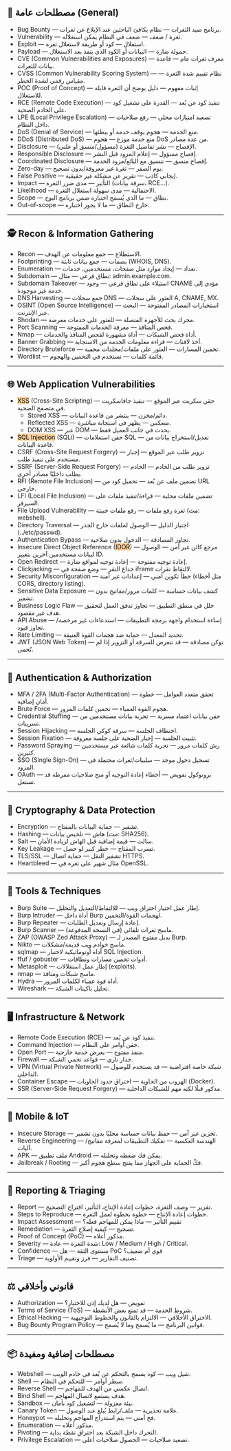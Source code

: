 
## 🔑 مصطلحات عامة (General)
- Bug Bounty — برنامج صيد الثغرات — نظام يكافئ الباحثين عند الإبلاغ عن ثغرات.
- Vulnerability — ثغرة / ضعف — ضعف في النظام يمكن استغلاله.
- Exploit — استغلال — كود أو طريقة لاستغلال ثغرة.
- Payload — حمولة ضارة — البيانات أو الكود الذي ينفذ بعد الاستغلال.
- CVE (Common Vulnerabilities and Exposures) — معرف ثغرات عام — قاعدة بيانات للثغرات.
- CVSS (Common Vulnerability Scoring System) — نظام تقييم شدة الثغرة — مقياس رقمي لشدة الخطر.
- POC (Proof of Concept) — إثبات مفهوم — دليل يوضح أن الثغرة قابلة للاستغلال.
- RCE (Remote Code Execution) — تنفيذ كود عن بُعد — القدرة على تشغيل كود على الخادم الضحية.
- LPE (Local Privilege Escalation) — تصعيد امتيازات محلي — رفع صلاحيات داخل النظام.
- DoS (Denial of Service) — منع الخدمة — هجوم يوقف خدمة أو يبطئها.
- DDoS (Distributed DoS) — منع خدمة موزع — هجوم DoS من عدة مصادر.
- Disclosure — الإفصاح — نشر تفاصيل الثغرة (مسؤول/منسق أو علني).
- Responsible Disclosure — إفصاح مسؤول — إعلام المزود قبل النشر.
- Coordinated Disclosure — إفصاح منسق — تنسيق مع البائع/مزود الخدمة.
- Zero-day — يوم الصفر — ثغرة غير معروفة/بدون تصحيح.
- False Positive — إيجابي كاذب — تقرير عن مشكلة غير حقيقية.
- Impact — التأثير — مدى ضرر الثغرة (سرقة بيانات، RCE...).
- Likelihood — الاحتمالية — مدى سهولة استغلال الثغرة.
- Scope — نطاق — ما الذي يُسمح اختباره ضمن برنامج البوج.
- Out-of-scope — خارج النطاق — ما لا يجوز اختباره.

---

## 🕵️ Recon & Information Gathering
- Recon — الاستطلاع — جمع معلومات عن الهدف.
- Footprinting — بصمات — جمع بيانات ثابتة (WHOIS, DNS).
- Enumeration — تعداد — إيجاد موارد مثل صفحات، مستخدمين، خدمات.
- Subdomain — نطاق فرعي — مثال: admin.example.com.
- Subdomain Takeover — استيلاء على نطاق فرعي — وجود CNAME مؤدي إلى خدمة غير موجودة.
- DNS Harvesting — جمع سجلات DNS — العثور على سجلات A, CNAME, MX.
- OSINT (Open Source Intelligence) — استخبارات المصادر المفتوحة — البحث عبر الإنترنت.
- Shodan — محرك بحث للأجهزة المتصلة — للعثور على خدمات معرضة.
- Port Scanning — فحص المنافذ — معرفة الخدمات المفتوحة.
- Nmap — أداة فحص الشبكات — أداة مشهورة لفحص المنافذ والخدمات.
- Banner Grabbing — أخذ لافتات — قراءة معلومات الخدمة من الاستجابة.
- Directory Bruteforce — تخمين المسارات — العثور على ملفات/مجلدات مخفية.
- Wordlist — قائمة كلمات — تستخدم في التخمين والهجوم.

---

## 🌐 Web Application Vulnerabilities
- <mark style="background: #FFB86CA6;">XSS</mark> (Cross-Site Scripting) — حقن سكربت عبر الموقع — تنفيذ جافاسكربت في متصفح الضحية.
  - Stored XSS — دائم/مخزن — ينتشر من قاعدة البيانات.
  - Reflected XSS — منعكس — يظهر في استجابة مباشرة.
  - DOM XSS — عبر DOM — يحدث في جانب العميل فقط.
- <mark style="background: #FFB86CA6;">SQL Injection</mark> (SQLi) — حقن استعلامات SQL — تعديل/استخراج بيانات من قاعدة البيانات.
- CSRF (Cross-Site Request Forgery) — تزوير طلب عبر الموقع — إجبار مستخدم على تنفيذ طلب.
- SSRF (Server-Side Request Forgery) — تزوير طلب من الخادم — الخادم يطلب داخليًا مصادر أخرى.
- RFI (Remote File Inclusion) — تضمين ملف عن بُعد — تحميل كود من URL خارجي.
- LFI (Local File Inclusion) — تضمين ملفات محلية — قراءة/تنفيذ ملفات على السيرفر.
- File Upload Vulnerability — ثغرة رفع ملفات — رفع ملفات خبيثة (مث: webshell).
- Directory Traversal — اجتياز الدليل — الوصول لملفات خارج الجذر (../etc/passwd).
- Authentication Bypass — تجاوز المصادقة — الدخول بدون صلاحية.
- Insecure Direct Object Reference (<mark style="background: #FFB86CA6;">IDOR</mark>) — مرجع كائن غير آمن — الوصول لبيانات مستخدمين آخرين بتغيير ID.
- Open Redirect — إعادة توجيه مفتوحة — إعادة توجيه لمواقع ضارة.
- Clickjacking — خداع النقر — وضع صفحة في iframe لالتقاط نقرات.
- Security Misconfiguration — خطأ تكوين أمني — إعدادات غير آمنة (مثل أخطاء CORS, directory listing).
- Sensitive Data Exposure — كشف بيانات حساسة — كلمات مرور/مفاتيح بدون تشفير.
- Business Logic Flaw — خلل في منطق التطبيق — تجاوز تدفق العمل لتحقيق هدف غير مقصود.
- API Abuse — إساءة استخدام واجهة برمجة التطبيقات — استدعاءات غير مرخصة/تجاوز قيود.
- Rate Limiting — تحديد المعدل — حماية ضد هجمات القوة العنيفة.
- JWT (JSON Web Token) — توكن مصادقة — قد تتعرض للسرقة أو التزوير إذا لم تُحمى.

---

## 🔐 Authentication & Authorization
- MFA / 2FA (Multi-Factor Authentication) — تحقق متعدد العوامل — خطوة أمان إضافية.
- Brute Force — هجوم القوة العمياء — تخمين كلمات المرور.
- Credential Stuffing — حقن بيانات اعتماد مسربة — تجربة بيانات مستخدمين من تسريبات.
- Session Hijacking — اختطاف الجلسة — سرقة كوكي الجلسة.
- Session Fixation — تثبيت الجلسة — إجبار الضحية على جلسة معروفة.
- Password Spraying — رش كلمات مرور — تجربة كلمات شائعة عبر مستخدمين كثيرين.
- SSO (Single Sign-On) — تسجيل دخول موحد — سلبيات/ثغرات محتملة في المزود.
- OAuth — بروتوكول تفويض — أخطاء إعادة التوجيه أو منح صلاحيات مفرطة قد تستغل.

---

## 🧩 Cryptography & Data Protection
- Encryption — تشفير — حماية البيانات بالمفتاح.
- Hashing — هاش — تلخيص بيانات (مث: SHA256).
- Salt — سالت — قيمة إضافية قبل الهاش لزيادة الأمان.
- Key Leakage — تسرب المفتاح — خطر كبير لو حصل.
- TLS/SSL — تشفير النقل — حماية اتصال HTTPS.
- Heartbleed — مثال شهير على ثغرة في OpenSSL.

---

## 🧰 Tools & Techniques
- Burp Suite — إطار عمل اختبار اختراق ويب — للالتقاط/التعديل والتحليل.
- Burp Intruder — أداة داخل Burp لهجمات القوة/التخمين.
- Burp Repeater — إعادة إرسال وتعديل الطلبات.
- Burp Scanner — ماسح ثغرات تلقائي (في النسخة المدفوعة).
- ZAP (OWASP Zed Attack Proxy) — بديل مفتوح المصدر لـ Burp.
- Nikto — ماسح خوادم ويب قديمة/مشكلات.
- sqlmap — أداة أوتوماتيكية لاختبار SQL Injection.
- ffuf / gobuster — أدوات تخمين مسارات ونطاقات.
- Metasploit — إطار عمل استغلالات (exploits).
- nmap — ماسح شبكات ومنافذ.
- Hydra — أداة قوة عمياء لكلمات المرور.
- Wireshark — تحليل باكيتات الشبكة.

---

## 🖥️ Infrastructure & Network
- Remote Code Execution (RCE) — تنفيذ كود عن بُعد.
- Command Injection — حقن أوامر على النظام.
- Open Port — منفذ مفتوح — يعرض خدمة خارجية.
- Firewall — جدار ناري — قواعد تحمي الشبكة.
- VPN (Virtual Private Network) — شبكة خاصة افتراضية — قد يستخدم للوصول الداخلي.
- Container Escape — الهروب من الحاوية — اختراق حدود الحاويات (Docker).
- SSR (Server-Side Request Forgery) — مذكور قبلًا لكنه مهم للشبكات الداخلية.

---

## 📱 Mobile & IoT
- Insecure Storage — تخزين غير آمن — حفظ بيانات حساسة محليًا بدون تشفير.
- Reverse Engineering — الهندسة العكسية — تفكيك التطبيقات لمعرفة مفاتيح/آليات.
- APK — ملف تطبيق Android — يمكن فك ضغطه وتحليله.
- Jailbreak / Rooting — فكّ الحماية على الجهاز مما يفتح سطح هجوم أكبر.

---

## 📝 Reporting & Triaging
- Report — تقرير — وصف الثغرة، خطوات إعادة الإنتاج، التأثير، اقتراح التصحيح.
- Steps to Reproduce — خطوات إعادة الإنتاج — خطوة بخطوة لعمل الثغرة.
- Impact Assessment — تقييم التأثير — ماذا يمكن للمهاجم فعله؟
- Remediation — تصحيح — كيفية إصلاح الثغرة.
- Proof of Concept (PoC) — مذكور أعلاه.
- Severity — شدة الثغرة — عادة: Low / Medium / High / Critical.
- Confidence — مستوى الثقة — هل PoC قوي أم ضعيف؟
- Triage — تصنيف التقارير — فرز وتقييم الأولوية.

---

## ⚖️ قانوني وأخلاقي
- Authorization — تفويض — هل لديك إذن للاختبار؟
- Terms of Service (ToS) — شروط الخدمة — قد تمنع بعض الأنشطة.
- Ethical Hacking — الاختراق الأخلاقي — الالتزام بالقانون والخطوط التوجيهية.
- Bug Bounty Program Policy — قوانين البرنامج — ما يُسمح وما لا يُسمح.

---

## 📦 مصطلحات إضافية ومفيدة
- Webshell — شيل ويب — كود يسمح بالتحكم عن بُعد في خادم الويب.
- Shell — سطر أوامر — للتحكم في النظام.
- Reverse Shell — اتصال عكسي من الهدف للمهاجم.
- Bind Shell — هدف يستمع لاتصال المهاجم.
- Sandbox — بيئة معزولة — لتشغيل كود بأمان.
- Canary Token — علامة تحذيرية — ملف/رابط يُبلغ عند الوصول.
- Honeypot — فخ أمني — يتم استدراج المهاجم وتحليله.
- Enumeration — مذكور أعلاه.
- Pivoting — التحرك داخل الشبكة بعد اختراق نقطة بداية.
- Privilege Escalation — تصعيد صلاحيات — الحصول صلاحيات أعلى. 